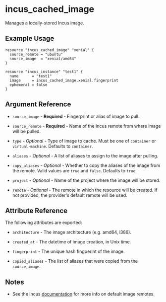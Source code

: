 # incus_cached_image

Manages a locally-stored Incus image.

## Example Usage

```hcl
resource "incus_cached_image" "xenial" {
  source_remote = "ubuntu"
  source_image  = "xenial/amd64"
}

resource "incus_instance" "test1" {
  name      = "test1"
  image     = incus_cached_image.xenial.fingerprint
  ephemeral = false
}
```

## Argument Reference

* `source_image` - **Required** - Fingerprint or alias of image to pull.

* `source_remote` - **Required** - Name of the Incus remote from where image will
	be pulled.

* `type` - *Optional* - Type of image to cache. Must be one of `container` or
  `virtual-machine`. Defaults to `container`.

* `aliases` - *Optional* - A list of aliases to assign to the image after
	pulling.

* `copy_aliases` - *Optional* - Whether to copy the aliases of the image from
	the remote. Valid values are `true` and `false`. Defaults to `true`.

* `project` - *Optional* - Name of the project where the image will be stored.

* `remote` - *Optional* - The remote in which the resource will be created. If
	not provided, the provider's default remote will be used.

## Attribute Reference

The following attributes are exported:

* `architecture` - The image architecture (e.g. amd64, i386).

* `created_at` - The datetime of image creation, in Unix time.

* `fingerprint` - The unique hash fingperint of the image.

* `copied_aliases` - The list of aliases that were copied from the
  `source_image`.

## Notes

* See the Incus [documentation](https://linuxcontainers.org/incus/docs/main/howto/images_remote) for more info on default image remotes.
